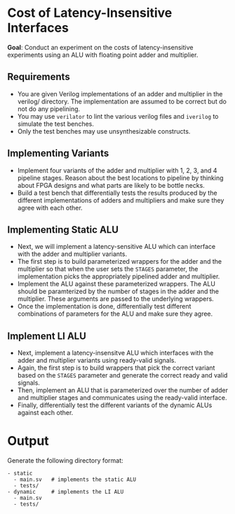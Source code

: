 # Cost of Latency-Insensitive Interfaces

**Goal**: Conduct an experiment on the costs of latency-insensitive experiments using an ALU with floating point adder and multiplier.

## Requirements
- You are given Verilog implementations of an adder and multiplier in the verilog/ directory. The implementation are assumed to be correct but do not do any pipelining.
- You may use `verilator` to lint the various verilog files and `iverilog` to simulate the test benches.
- Only the test benches may use unsynthesizable constructs.

## Implementing Variants

- Implement four variants of the adder and multiplier with 1, 2, 3, and 4 pipeline stages. Reason about the best locations to pipeline by thinking about FPGA designs and what parts are likely to be bottle necks.
- Build a test bench that differentially tests the results produced by the different implementations of adders and multipliers and make sure they agree with each other.

## Implementing Static ALU

- Next, we will implement a latency-sensitive ALU which can interface with the adder and multiplier variants.
- The first step is to build parameterized wrappers for the adder and the multiplier so that when the user sets the `STAGES` parameter, the implementation picks the appropriately pipelined adder and multiplier.
- Implement the ALU against these parameterized wrappers. The ALU should be paramterized by the number of stages in the adder and the multiplier. These arguments are passed to the underlying wrappers.
- Once the implementation is done, differentially test different combinations of parameters for the ALU and make sure they agree.

## Implement LI ALU

- Next, implement a latency-insensitve ALU which interfaces with the adder and multiplier variants using ready-valid signals.
- Again, the first step is to build wrappers that pick the correct variant based on the `STAGES` parameter and generate the correct ready and valid signals.
- Then, implement an ALU that is parameterized over the number of adder and multiplier stages and communicates using the ready-valid interface.
- Finally, differentially test the different variants of the dynamic ALUs against each other.

# Output

Generate the following directory format:

```
- static
  - main.sv   # implements the static ALU
  - tests/
- dynamic     # implements the LI ALU
  - main.sv
  - tests/
```
